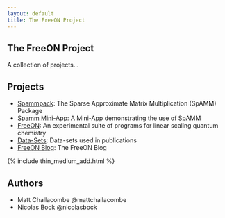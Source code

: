 ```yaml
---
layout: default
title: The FreeON Project
---
```


The FreeON Project
------------------

A collection of projects...

Projects
---------

* [Spammpack](/spammpack): The Sparse Approximate Matrix Multiplication
  (SpAMM) Package
* [Spamm Mini-App](/spamm-miniapp): A Mini-App demonstrating the use of SpAMM
* [FreeON](/freeon): An experimental suite of programs for linear scaling
  quantum chemistry
* [Data-Sets](/data-sets): Data-sets used in publications
* [FreeON Blog](/blog): The FreeON Blog

{% include thin_medium_add.html %}

Authors
-------

  - Matt Challacombe @mattchallacombe
  - Nicolas Bock @nicolasbock
